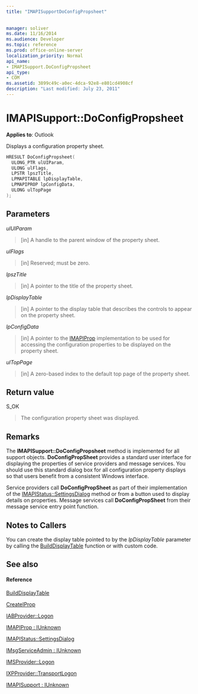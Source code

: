 ```yaml
---
title: "IMAPISupportDoConfigPropsheet"
 
 
manager: soliver
ms.date: 11/16/2014
ms.audience: Developer
ms.topic: reference
ms.prod: office-online-server
localization_priority: Normal
api_name:
- IMAPISupport.DoConfigPropsheet
api_type:
- COM
ms.assetid: 3899c49c-a0ec-4dca-92e8-e801cd4908cf
description: "Last modified: July 23, 2011"
---
```


# IMAPISupport::DoConfigPropsheet

  
  
**Applies to**: Outlook 
  
Displays a configuration property sheet.
  
```cpp
HRESULT DoConfigPropsheet(
  ULONG_PTR ulUIParam,
  ULONG ulFlags,
  LPSTR lpszTitle,
  LPMAPITABLE lpDisplayTable,
  LPMAPIPROP lpConfigData,
  ULONG ulTopPage
);
```

## Parameters

 _ulUIParam_
  
> [in] A handle to the parent window of the property sheet.
    
 _ulFlags_
  
> [in] Reserved; must be zero.
    
 _lpszTitle_
  
> [in] A pointer to the title of the property sheet.
    
 _lpDisplayTable_
  
> [in] A pointer to the display table that describes the controls to appear on the property sheet.
    
 _lpConfigData_
  
> [in] A pointer to the [IMAPIProp](imapipropiunknown.md) implementation to be used for accessing the configuration properties to be displayed on the property sheet. 
    
 _ulTopPage_
  
> [in] A zero-based index to the default top page of the property sheet.
    
## Return value

S_OK 
  
> The configuration property sheet was displayed.
    
## Remarks

The **IMAPISupport::DoConfigPropsheet** method is implemented for all support objects. **DoConfigPropSheet** provides a standard user interface for displaying the properties of service providers and message services. You should use this standard dialog box for all configuration property displays so that users benefit from a consistent Windows interface. 
  
Service providers call **DoConfigPropSheet** as part of their implementation of the [IMAPIStatus::SettingsDialog](imapistatus-settingsdialog.md) method or from a button used to display details on properties. Message services call **DoConfigPropSheet** from their message service entry point function. 
  
## Notes to Callers

You can create the display table pointed to by the  _lpDisplayTable_ parameter by calling the [BuildDisplayTable](builddisplaytable.md) function or with custom code. 
  
## See also

#### Reference

[BuildDisplayTable](builddisplaytable.md)
  
[CreateIProp](createiprop.md)
  
[IABProvider::Logon](iabprovider-logon.md)
  
[IMAPIProp : IUnknown](imapipropiunknown.md)
  
[IMAPIStatus::SettingsDialog](imapistatus-settingsdialog.md)
  
[IMsgServiceAdmin : IUnknown](imsgserviceadminiunknown.md)
  
[IMSProvider::Logon](imsprovider-logon.md)
  
[IXPProvider::TransportLogon](ixpprovider-transportlogon.md)
  
[IMAPISupport : IUnknown](imapisupportiunknown.md)

